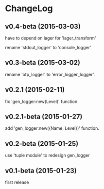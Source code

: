 
ChangeLog
==================

v0.4-beta (2015-03-03)
------------------------

have to depend on lager for 'lager_transform'

rename 'stdout_logger' to 'console_logger'

v0.3-beta (2015-03-02)
------------------------

rename 'otp_logger' to 'error_logger_logger'.

v0.2.1 (2015-02-11)
------------------------

fix 'gen_logger:new(Level)' function.

v0.2.1-beta (2015-01-27)
------------------------

add 'gen_logger:new({Name, Level})' function.

v0.2-beta (2015-01-25)
------------------------

use 'tuple module' to redesign gen_logger

v0.1-beta (2015-01-23)
------------------------

first release

